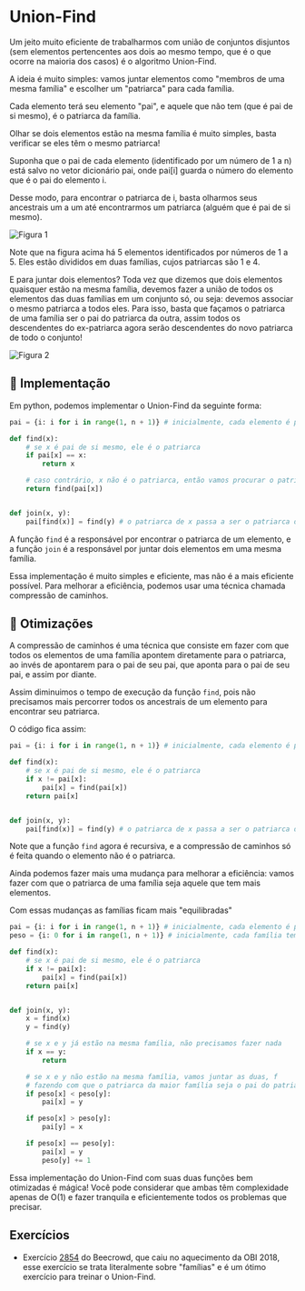 # Union-Find

Um jeito muito eficiente de trabalharmos com união de conjuntos  disjuntos (sem elementos pertencentes aos dois ao mesmo tempo, que é o que ocorre na maioria dos casos) é o algoritmo Union-Find.

A ideia é muito simples: vamos juntar elementos como "membros de uma mesma família" e escolher um "patriarca" para cada família.

Cada elemento terá seu elemento "pai", e aquele que não tem (que é pai de si mesmo), é o patriarca da família.

Olhar se dois elementos estão na mesma família é muito simples, basta verificar se eles têm o mesmo patriarca!

Suponha que o pai de cada elemento (identificado por um número de 1 a n) está salvo no vetor dicionário pai, onde pai[i] guarda o número do elemento que é o pai do elemento i.

Desse modo, para encontrar o patriarca de i, basta olharmos seus ancestrais um a um até encontrarmos um patriarca (alguém que é pai de si mesmo).

![Figura 1](../assets/union1.gif)

Note que na figura acima há 5 elementos identificados por números de 1 a 5. Eles estão divididos em duas famílias, cujos patriarcas são 1 e 4.

E para juntar dois elementos? Toda vez que dizemos que dois elementos quaisquer estão na mesma família, devemos fazer a união de todos os elementos das duas famílias em um conjunto só, ou seja: devemos associar o mesmo patriarca a todos eles. Para isso, basta que façamos o patriarca de uma família ser o pai do patriarca da outra, assim todos os descendentes do ex-patriarca agora serão descendentes do novo patriarca de todo o conjunto!

![Figura 2](../assets/union2.gif)

## 🔗 Implementação

Em python, podemos implementar o Union-Find da seguinte forma:

```py
pai = {i: i for i in range(1, n + 1)} # inicialmente, cada elemento é pai de si mesmo

def find(x):
    # se x é pai de si mesmo, ele é o patriarca
    if pai[x] == x:
        return x

    # caso contrário, x não é o patriarca, então vamos procurar o patriarca de seu pai
    return find(pai[x])


def join(x, y):
    pai[find(x)] = find(y) # o patriarca de x passa a ser o patriarca de y
```

A função `find` é a responsável por encontrar o patriarca de um elemento, e a função `join` é a responsável por juntar dois elementos em uma mesma família.

Essa implementação é muito simples e eficiente, mas não é a mais eficiente possível. Para melhorar a eficiência, podemos usar uma técnica chamada compressão de caminhos.

## 📐 Otimizações

A compressão de caminhos é uma técnica que consiste em fazer com que todos os elementos de uma família apontem diretamente para o patriarca, ao invés de apontarem para o pai de seu pai, que aponta para o pai de seu pai, e assim por diante.

Assim diminuimos o tempo de execução da função `find`, pois não precisamos mais percorrer todos os ancestrais de um elemento para encontrar seu patriarca.

O código fica assim:

```py
pai = {i: i for i in range(1, n + 1)} # inicialmente, cada elemento é pai de si mesmo

def find(x):
    # se x é pai de si mesmo, ele é o patriarca
    if x != pai[x]:
        pai[x] = find(pai[x])
    return pai[x]


def join(x, y):
    pai[find(x)] = find(y) # o patriarca de x passa a ser o patriarca de y
```

Note que a função `find` agora é recursiva, e a compressão de caminhos só é feita quando o elemento não é o patriarca.

Ainda podemos fazer mais uma mudança para melhorar a eficiência: vamos fazer com que o patriarca de uma família seja aquele que tem mais elementos.

Com essas mudanças as famílias ficam mais "equilibradas"

```py
pai = {i: i for i in range(1, n + 1)} # inicialmente, cada elemento é pai de si mesmo
peso = {i: 0 for i in range(1, n + 1)} # inicialmente, cada família tem peso 0

def find(x):
    # se x é pai de si mesmo, ele é o patriarca
    if x != pai[x]:
        pai[x] = find(pai[x])
    return pai[x]


def join(x, y):
    x = find(x)
    y = find(y)

    # se x e y já estão na mesma família, não precisamos fazer nada
    if x == y:
        return

    # se x e y não estão na mesma família, vamos juntar as duas, f
    # fazendo com que o patriarca da maior família seja o pai do patriarca da menor família
    if peso[x] < peso[y]:
        pai[x] = y

    if peso[x] > peso[y]:
        pai[y] = x

    if peso[x] == peso[y]:
        pai[x] = y
        peso[y] += 1
```

Essa implementação do Union-Find com suas duas funções bem otimizadas é mágica! Você pode considerar que ambas têm complexidade apenas de O(1) e fazer tranquila e eficientemente todos os problemas que precisar.

## Exercícios

- Exercício [2854](https://www.beecrowd.com.br/judge/pt/problems/view/2412) do Beecrowd, que caiu no aquecimento da OBI 2018, esse exercício se trata literalmente sobre "famílias" e é um ótimo exercício para treinar o Union-Find.
